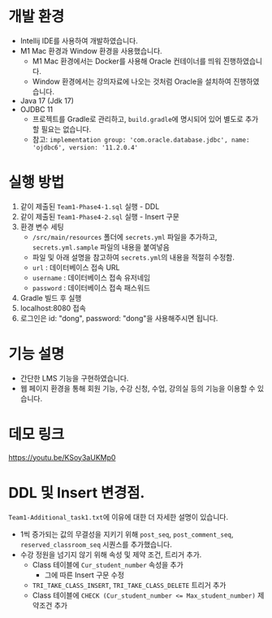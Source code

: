 # 개발 환경
- Intellij IDE를 사용하여 개발하였습니다.
- M1 Mac 환경과 Window 환경을 사용했습니다.
  - M1 Mac 환경에서는 Docker를 사용해 Oracle 컨테이너를 띄워 진행하였습니다.
  - Window 환경에서는 강의자료에 나오는 것처럼 Oracle을 설치하여 진행하였습니다.
- Java 17 (Jdk 17)
- OJDBC 11 
  - 프로젝트를 Gradle로 관리하고, `build.gradle`에 명시되어 있어 별도로 추가할 필요는 없습니다.
  - 참고: `implementation group: 'com.oracle.database.jdbc', name: 'ojdbc6', version: '11.2.0.4'`

# 실행 방법
1. 같이 제출된 `Team1-Phase4-1.sql` 실행 - DDL
2. 같이 제출된 `Team1-Phase4-2.sql` 실행 - Insert 구문
3. 환경 변수 세팅
   - `/src/main/resources` 폴더에 `secrets.yml` 파일을 추가하고, `secrets.yml.sample` 파일의 내용을 붙여넣음
   - 파일 및 아래 설명을 참고하여 `secrets.yml`의 내용을 적절히 수정함.
   - `url` : 데이터베이스 접속 URL
   - `username` : 데이터베이스 접속 유저네임
   - `password` : 데이터베이스 접속 패스워드
4. Gradle 빌드 후 실행 
5. localhost:8080 접속
6. 로그인은 id: "dong", password: "dong"을 사용해주시면 됩니다.

# 기능 설명
- 간단한 LMS 기능을 구현하였습니다.
- 웹 페이지 환경을 통해 회원 기능, 수강 신청, 수업, 강의실 등의 기능을 이용할 수 있습니다.

# 데모 링크
<https://youtu.be/KSoy3aUKMp0>

# DDL 및 Insert 변경점.
`Team1-Additional_task1.txt`에 이유에 대한 더 자세한 설명이 있습니다.

- 1씩 증가되는 값의 무결성을 지키기 위해 `post_seq`, `post_comment_seq`, `reserved_classroom_seq` 시퀀스를 추가했습니다.
- 수강 정원을 넘기지 않기 위해 속성 및 제약 조건, 트리거 추가.
  - Class 테이블에 `Cur_student_number` 속성을 추가
    - 그에 따른 Insert 구문 수정
  - `TRI_TAKE_CLASS_INSERT`, `TRI_TAKE_CLASS_DELETE` 트리거 추가
  - Class 테이블에 `CHECK (Cur_student_number <= Max_student_number)` 제약조건 추가
